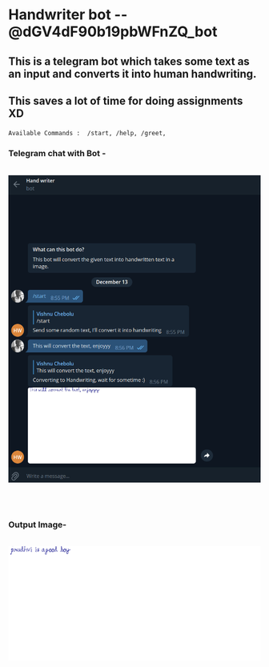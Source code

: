 # Handwriter bot -- @dGV4dF90b19pbWFnZQ_bot

## This is a telegram bot which takes some text as an input and converts it into human handwriting.
## This saves a lot of time for doing assignments XD

`
Available Commands : 
    /start,
    /help,
    /greet,
`
<br/>
### Telegram chat with Bot -
<br/>
<img src="image_example.png">

<br/><br/>
### Output Image-
<br/>
<img src="text1.png">